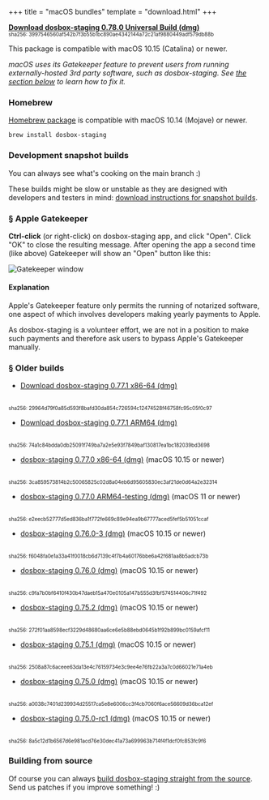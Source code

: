 +++
title = "macOS bundles"
template = "download.html"
+++

**[Download dosbox-staging 0.78.0 Universal Build (dmg)][0_78_0_UB]**
<br/>
<span style="font-size:0.7em">
sha256: 3997546560af542b7f3b55b1bc890ae4342144a72c21af9880449adf579db88b
</span>

This package is compatible with macOS 10.15 (Catalina) or newer.

*macOS uses its Gatekeeper feature to prevent users from running
externally-hosted 3rd party software, such as dosbox-staging. See [the section
below](#apple-gatekeeper) to learn how to fix it.*

[1]:https://github.com/dosbox-staging/dosbox-staging

### Homebrew

[Homebrew package](https://formulae.brew.sh/formula/dosbox-staging) is compatible
with macOS 10.14 (Mojave) or newer.

    brew install dosbox-staging


### Development snapshot builds

You can always see what's cooking on the main branch :)

These builds might be slow or unstable as they are designed with developers and
testers in mind: [download instructions for snapshot builds](/downloads/devel/).


### <a name="apple-gatekeeper" href="#apple-gatekeeper">§</a> Apple Gatekeeper

**Ctrl-click** (or right-click) on dosbox-staging app, and click "Open". 
Click "OK" to close the resulting message. After opening the app a 
second time (like above) Gatekeeper will show an "Open" button like 
this:

![Gatekeeper window](gatekeeper.png)


#### Explanation

Apple's Gatekeeper feature only permits the running of notarized software, one
aspect of which involves developers making yearly payments to Apple.

As dosbox-staging is a volunteer effort, we are not in a position to make such
payments and therefore ask users to bypass Apple's Gatekeeper manually.


### <a name="old-builds" href="#old-builds">§</a> Older builds

* [Download dosbox-staging 0.77.1 x86-64 (dmg)][0_77_1_x64]
<br/>
<span style="font-size:0.7em">
sha256: 29964d79f0a85d593f8bafd30da854c726594c12474528f46758fc95c05f0c97
</span>

* [Download dosbox-staging 0.77.1 ARM64 (dmg)][0_77_1_arm64]
<br/>
<span style="font-size:0.7em">
sha256: 74a1c84bdda0db25091f749ba7a2e5e93f7849baf130817ea1bc182039bd3698
</span>

* [dosbox-staging 0.77.0 x86-64 (dmg)][0_77_0_x64] (macOS 10.15 or newer)
<br/>
<span style="font-size:0.7em">
sha256: 3ca859573814b2c50065825c02d8a04eb6d95605830ec3af21de0d64a2e32314
</span>

* [dosbox-staging 0.77.0 ARM64-testing (dmg)][0_77_0_arm64] (macOS 11 or newer)
<br/>
<span style="font-size:0.7em">
sha256: e2eecb52777d5ed836ba1f772fe669c89e94ea9b67777aced5fef5b51051ccaf
</span>

* [dosbox-staging 0.76.0-3 (dmg)][0_76_0-3] (macOS 10.15 or newer)
<br/>
<span style="font-size:0.7em">
sha256: f6048fa0e1a33a41f0018cb6d7139c4f7b4a60176bbe6a42f681aa8b5adcb73b
</span>

* [dosbox-staging 0.76.0 (dmg)][0_76_0] (macOS 10.15 or newer)
<br/>
<span style="font-size:0.7em">
sha256: c9fa7b0bf6410f430b47daeb15a470e0105a147b555d3fbf574514406c71f492
</span>

* [dosbox-staging 0.75.2 (dmg)][0_75_2] (macOS 10.15 or newer)
<br/>
<span style="font-size:0.7em">
sha256: 272f01aa8598ecf3229d48680aa6ce6e5b88ebd0645b1f92b899bc0159afcf11
</span>

* [dosbox-staging 0.75.1 (dmg)][0_75_1] (macOS 10.15 or newer)
<br/>
<span style="font-size:0.7em">
sha256: 2508a87c6aceee63da13e4c76159734e3c9ee4e76fb22a3a7c0d66021e71a4eb
</span>

* [dosbox-staging 0.75.0 (dmg)][0_75_0] (macOS 10.15 or newer)
<br/>
<span style="font-size:0.7em">
sha256: a0038c7401d239934d25517ca5e8e6006cc3f4cb7060f6ace56609d36bca12ef
</span>

* [dosbox-staging 0.75.0-rc1 (dmg)][0_75_0_rc1] (macOS 10.15 or newer)
<br/>
<span style="font-size:0.7em">
sha256: 8a5c12d1b6567d6e981acd76e30dec41a73a699963b714f4f1dcf0fc853fc9f6
</span>

[0_78_0_UB]: https://github.com/dosbox-staging/dosbox-staging/releases/download/v0.78.0/dosbox-staging-macOS-v0.78.0.dmg
[0_77_1_x64]: https://github.com/dosbox-staging/dosbox-staging/releases/download/v0.77.1/dosbox-staging-macOS-v0.77.1.dmg
[0_77_1_arm64]: https://github.com/dosbox-staging/dosbox-staging/releases/download/v0.77.1/dosbox-staging-macOS-arm64-0.77.1.dmg
[0_77_0_x64]: https://github.com/dosbox-staging/dosbox-staging/releases/download/v0.77.0/dosbox-staging-macOS-v0.77.0.dmg
[0_77_0_arm64]: https://github.com/dosbox-staging/dosbox-staging/releases/download/v0.77.0/dosbox-staging-macOS-arm64-0.77.0-testing.dmg
[0_76_0-3]: https://github.com/dosbox-staging/dosbox-staging/releases/download/v0.76.0/dosbox-staging-macOS-v0.76.0-3-g6525f.dmg
[0_76_0]: https://github.com/dosbox-staging/dosbox-staging/releases/download/v0.76.0/dosbox-staging-macOS-v0.76.0.dmg
[0_75_2]: https://github.com/dosbox-staging/dosbox-staging/releases/download/v0.75.2/dosbox-staging-macOS-v0.75.2.dmg
[0_75_1]: https://github.com/dosbox-staging/dosbox-staging/releases/download/v0.75.1/dosbox-staging-macOS-v0.75.1.dmg
[0_75_0]: https://github.com/dosbox-staging/dosbox-staging/releases/download/v0.75.0/dosbox-staging-macOS-v0.75.0.dmg
[0_75_0_rc1]:https://github.com/dosbox-staging/dosbox-staging/releases/download/v0.75.0-rc1/dosbox-staging-macOS-v0.75.0-rc1.dmg


### Building from source

Of course you can always [build dosbox-staging straight from the source][1].
Send us patches if you improve something! :)

[1]:https://github.com/dosbox-staging/dosbox-staging
